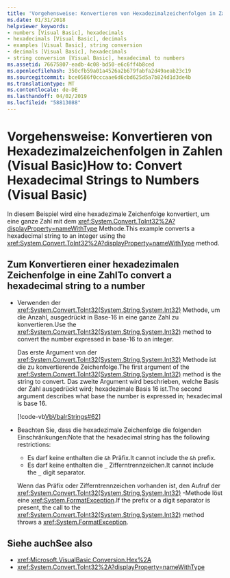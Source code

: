 ```yaml
---
title: 'Vorgehensweise: Konvertieren von Hexadezimalzeichenfolgen in Zahlen (Visual Basic)'
ms.date: 01/31/2018
helpviewer_keywords:
- numbers [Visual Basic], hexadecimals
- hexadecimals [Visual Basic], decimals
- examples [Visual Basic], string conversion
- decimals [Visual Basic], hexadecimals
- string conversion [Visual Basic], hexadecimal to numbers
ms.assetid: 76675807-eadb-4c08-bd50-e6c6ff4b8ced
ms.openlocfilehash: 350cfb59a01a4526a2b679fabfa2d49aeab23c19
ms.sourcegitcommit: bce0586f0cccaae6d6cbd625d5a7b824d1d3de4b
ms.translationtype: MT
ms.contentlocale: de-DE
ms.lasthandoff: 04/02/2019
ms.locfileid: "58813088"
---
```

# <a name="how-to-convert-hexadecimal-strings-to-numbers-visual-basic"></a><span data-ttu-id="c3480-102">Vorgehensweise: Konvertieren von Hexadezimalzeichenfolgen in Zahlen (Visual Basic)</span><span class="sxs-lookup"><span data-stu-id="c3480-102">How to: Convert Hexadecimal Strings to Numbers (Visual Basic)</span></span>
<span data-ttu-id="c3480-103">In diesem Beispiel wird eine hexadezimale Zeichenfolge konvertiert, um eine ganze Zahl mit dem <xref:System.Convert.ToInt32%2A?displayProperty=nameWithType> Methode.</span><span class="sxs-lookup"><span data-stu-id="c3480-103">This example converts a hexadecimal string to an integer using the <xref:System.Convert.ToInt32%2A?displayProperty=nameWithType> method.</span></span>  
  
## <a name="to-convert-a-hexadecimal-string-to-a-number"></a><span data-ttu-id="c3480-104">Zum Konvertieren einer hexadezimalen Zeichenfolge in eine Zahl</span><span class="sxs-lookup"><span data-stu-id="c3480-104">To convert a hexadecimal string to a number</span></span>  
  
-   <span data-ttu-id="c3480-105">Verwenden der <xref:System.Convert.ToInt32(System.String,System.Int32)> Methode, um die Anzahl, ausgedrückt in Base-16 in eine ganze Zahl zu konvertieren.</span><span class="sxs-lookup"><span data-stu-id="c3480-105">Use the <xref:System.Convert.ToInt32(System.String,System.Int32)> method to convert the number expressed in base-16 to an integer.</span></span>  
  
     <span data-ttu-id="c3480-106">Das erste Argument von der <xref:System.Convert.ToInt32(System.String,System.Int32)> Methode ist die zu konvertierende Zeichenfolge.</span><span class="sxs-lookup"><span data-stu-id="c3480-106">The first argument of the <xref:System.Convert.ToInt32(System.String,System.Int32)> method is the string to convert.</span></span> <span data-ttu-id="c3480-107">Das zweite Argument wird beschrieben, welche Basis der Zahl ausgedrückt wird; hexadezimale Basis 16 ist.</span><span class="sxs-lookup"><span data-stu-id="c3480-107">The second argument describes what base the number is expressed in; hexadecimal is base 16.</span></span>  
  
     [!code-vb[VbVbalrStrings#62](~/samples/snippets/visualbasic/VS_Snippets_VBCSharp/VbVbalrStrings/VB/Class2.vb#62)]  

- <span data-ttu-id="c3480-108">Beachten Sie, dass die hexadezimale Zeichenfolge die folgenden Einschränkungen:</span><span class="sxs-lookup"><span data-stu-id="c3480-108">Note that the hexadecimal string has the following restrictions:</span></span>

   - <span data-ttu-id="c3480-109">Es darf keine enthalten die `&h` Präfix.</span><span class="sxs-lookup"><span data-stu-id="c3480-109">It cannot include the `&h` prefix.</span></span>
   - <span data-ttu-id="c3480-110">Es darf keine enthalten die `_` Zifferntrennzeichen.</span><span class="sxs-lookup"><span data-stu-id="c3480-110">It cannot include the `_` digit separator.</span></span>

   <span data-ttu-id="c3480-111">Wenn das Präfix oder Zifferntrennzeichen vorhanden ist, den Aufruf der <xref:System.Convert.ToInt32(System.String,System.Int32)> -Methode löst eine <xref:System.FormatException>.</span><span class="sxs-lookup"><span data-stu-id="c3480-111">If the prefix or a digit separator is present, the call to the <xref:System.Convert.ToInt32(System.String,System.Int32)> method throws a <xref:System.FormatException>.</span></span>

## <a name="see-also"></a><span data-ttu-id="c3480-112">Siehe auch</span><span class="sxs-lookup"><span data-stu-id="c3480-112">See also</span></span>

- <xref:Microsoft.VisualBasic.Conversion.Hex%2A>
- <xref:System.Convert.ToInt32%2A?displayProperty=nameWithType>
